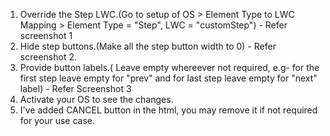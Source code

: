 1. Override the Step LWC.(Go to setup of OS > Element Type to LWC Mapping > Element Type = "Step", LWC = "customStep") - Refer screenshot 1
2. Hide step buttons.(Make all the step button width to 0) - Refer screenshot 2.
3. Provide button labels.( Leave empty whereever not required, e.g- for the first step leave empty for "prev" and for last step leave empty for "next" label) - Refer Screenshot 3
4. Activate your OS to see the changes.
5. I've added CANCEL button in the html, you may remove it if not required for your use case.